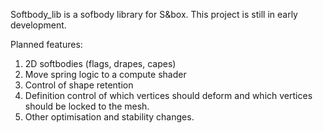 Softbody_lib is a sofbody library for S&box.
This project is still in early development.

Planned features:
1. 2D softbodies (flags, drapes, capes)
2. Move spring logic to a compute shader
3. Control of shape retention
4. Definition control of which vertices should deform and which vertices should be locked to the mesh.
5. Other optimisation and stability changes.
